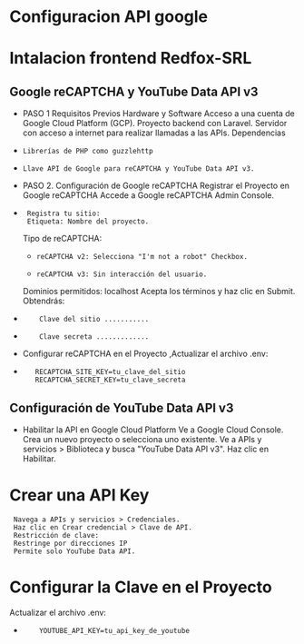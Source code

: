 # Configuracion API google
# Intalacion frontend Redfox-SRL

##   Google reCAPTCHA y YouTube Data API v3

*  PASO 1 Requisitos Previos
   Hardware y Software
   Acceso a una cuenta de Google Cloud Platform (GCP).
   Proyecto backend con Laravel.
   Servidor con acceso a internet para realizar llamadas a las APIs.
   Dependencias
*     Librerías de PHP como guzzlehttp
*     Llave API de Google para reCAPTCHA y YouTube Data API v3.
*  PASO 2. Configuración de Google reCAPTCHA
  Registrar el Proyecto en Google reCAPTCHA
  Accede a Google reCAPTCHA Admin Console.
*      Registra tu sitio:
       Etiqueta: Nombre del proyecto.
  Tipo de reCAPTCHA:
    *     reCAPTCHA v2: Selecciona "I'm not a robot" Checkbox.
    *     reCAPTCHA v3: Sin interacción del usuario.
  Dominios permitidos:  localhost
  Acepta los términos y haz clic en Submit.
  Obtendrás:
*         Clave del sitio ...........
*         Clave secreta .............
*  Configurar reCAPTCHA en el Proyecto ,Actualizar el archivo .env:
*        RECAPTCHA_SITE_KEY=tu_clave_del_sitio
         RECAPTCHA_SECRET_KEY=tu_clave_secreta
## Configuración de YouTube Data API v3
*    Habilitar la API en Google Cloud Platform
     Ve a Google Cloud Console.
     Crea un nuevo proyecto o selecciona uno existente.
     Ve a APIs y servicios > Biblioteca y busca "YouTube Data API v3".
     Haz clic en Habilitar. 
#  Crear una API Key
     Navega a APIs y servicios > Credenciales.
     Haz clic en Crear credencial > Clave de API.
     Restricción de clave:
     Restringe por direcciones IP
     Permite solo YouTube Data API.

# Configurar la Clave en el Proyecto
   Actualizar el archivo .env:
*         YOUTUBE_API_KEY=tu_api_key_de_youtube
